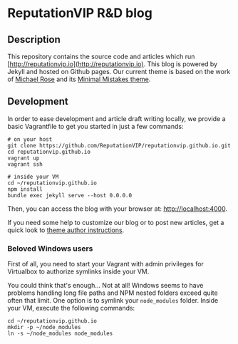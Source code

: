 # ReputationVIP R&D blog

## Description

This repository contains the source code and articles which run [http://reputationvip.io](http://reputationvip.io).
This blog is powered by Jekyll and hosted on Github pages. Our current theme is based on the work of
[Michael Rose](https://mademistakes.com/) and its [Minimal Mistakes theme](https://github.com/mmistakes/minimal-mistakes).

## Development

In order to ease development and article draft writing locally,
we provide a basic Vagrantfile to get you started in just a few commands:

```
# on your host
git clone https://github.com/ReputationVIP/reputationvip.github.io.git
cd reputationvip.github.io
vagrant up
vagrant ssh

# inside your VM
cd ~/reputationvip.github.io
npm install
bundle exec jekyll serve --host 0.0.0.0
```

Then, you can access the blog with your browser at: [http://localhost:4000](http://localhost:4000).

If you need some help to customize our blog or to post new articles, get a quick look to
[theme author instructions](http://mmistakes.github.io/minimal-mistakes/theme-setup).

### Beloved Windows users

First of all, you need to start your Vagrant with admin privileges for Virtualbox to authorize symlinks inside your VM.

You could think that's enough... Not at all! Windows seems to have problems handling long file paths and NPM nested
folders exceed quite often that limit. One option is to symlink your `node_modules` folder. Inside your VM, execute the
following commands:

```
cd ~/reputationvip.github.io
mkdir -p ~/node_modules
ln -s ~/node_modules node_modules
```

